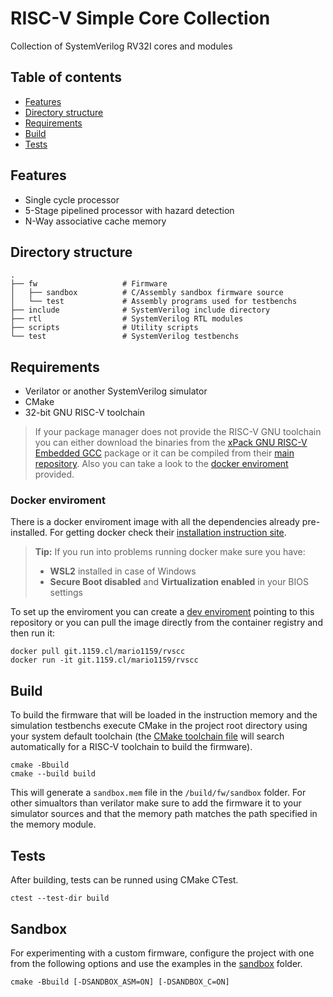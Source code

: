 # RISC-V Simple Core Collection
Collection of SystemVerilog RV32I cores and modules

## Table of contents
- [Features](#features)
- [Directory structure](#directory-structure)
- [Requirements](#requirements)
- [Build](#build)
- [Tests](#tests)

## Features
- Single cycle processor
- 5-Stage pipelined processor with hazard detection
- N-Way associative cache memory

## Directory structure
    .
    ├── fw                   # Firmware
    │   ├── sandbox          # C/Assembly sandbox firmware source
    │   └── test             # Assembly programs used for testbenchs
    ├── include              # SystemVerilog include directory
    ├── rtl                  # SystemVerilog RTL modules
    ├── scripts              # Utility scripts
    └── test                 # SystemVerilog testbenchs

## Requirements
- Verilator or another SystemVerilog simulator
- CMake
- 32-bit GNU RISC-V toolchain

> If your package manager does not provide the RISC-V GNU toolchain you can either download the binaries from the [xPack GNU RISC-V Embedded GCC](https://github.com/xpack-dev-tools/riscv-none-elf-gcc-xpack/releases) package or it can be compiled from their [main repository](https://github.com/riscv-collab/riscv-gnu-toolchain). Also you can take a look to the [docker enviroment](#docker-enviroment) provided.

### Docker enviroment

There is a docker enviroment image with all the dependencies already pre-installed.
For getting docker check their [installation instruction site](https://docs.docker.com/get-docker/).
> **Tip:** If you run into problems running docker make sure you have:
> - **WSL2** installed in case of Windows
> - **Secure Boot disabled** and **Virtualization enabled** in your BIOS settings

To set up the enviroment you can create a [dev enviroment](https://docs.docker.com/desktop/dev-environments) pointing to this repository or you can pull the image directly from the container registry and then run it:
```
docker pull git.1159.cl/mario1159/rvscc
docker run -it git.1159.cl/mario1159/rvscc
```

## Build
To build the firmware that will be loaded in the instruction memory and the simulation testbenchs execute CMake in the project root directory using your system default toolchain (the [CMake toolchain file](cmake/riscv-toolchain.cmake) will search automatically for a RISC-V toolchain to build the firmware).
```
cmake -Bbuild
cmake --build build
```
This will generate a `sandbox.mem` file in the `/build/fw/sandbox` folder. For other simualtors than verilator make sure to add the firmware it to your simulator sources and that the memory path matches the path specified in the memory module.
## Tests
After building, tests can be runned using CMake CTest.
```
ctest --test-dir build
```
## Sandbox
For experimenting with a custom firmware, configure the project with one from the following options and use the examples in the [sandbox](fw/sandbox) folder.
```
cmake -Bbuild [-DSANDBOX_ASM=ON] [-DSANDBOX_C=ON]
```
